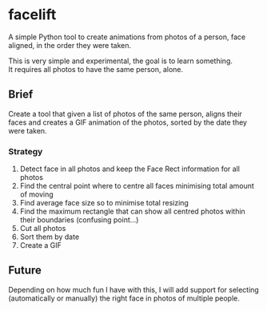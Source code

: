 # facelift
A simple Python tool to create animations from photos of a person, face aligned, in the order they were taken.

This is very simple and experimental, the goal is to learn something.  
It requires all photos to have the same person, alone.

## Brief

Create a tool that given a list of photos of the same person, aligns their faces and creates a GIF animation of the photos, sorted by the date they were taken.

### Strategy

1. Detect face in all photos and keep the Face Rect information for all photos
2. Find the central point where to centre all faces minimising total amount of moving
3. Find average face size so to minimise total resizing
4. Find the maximum rectangle that can show all centred photos within their boundaries (confusing point...)
5. Cut all photos
6. Sort them by date
7. Create a GIF

## Future

Depending on how much fun I have with this, I will add support for selecting (automatically or manually) the right face in photos of multiple people.
